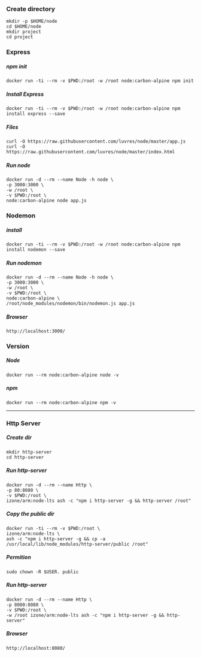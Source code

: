 ### Create directory
```
mkdir -p $HOME/node
cd $HOME/node
mkdir project
cd project
```
### Express
##### npm init
```
docker run -ti --rm -v $PWD:/root -w /root node:carbon-alpine npm init
```
##### Install Express
```
docker run -ti --rm -v $PWD:/root -w /root node:carbon-alpine npm install express --save
```
##### Files
```
curl -O https://raw.githubusercontent.com/luvres/node/master/app.js
curl -O https://raw.githubusercontent.com/luvres/node/master/index.html
```
##### Run node
```
docker run -d --rm --name Node -h node \
-p 3000:3000 \
-w /root \
-v $PWD:/root \
node:carbon-alpine node app.js
```
### Nodemon
##### install
```
docker run -ti --rm -v $PWD:/root -w /root node:carbon-alpine npm install nodemon --save
```
##### Run nodemon
```
docker run -d --rm --name Node -h node \
-p 3000:3000 \
-w /root \
-v $PWD:/root \
node:carbon-alpine \
/root/node_modules/nodemon/bin/nodemon.js app.js
```
##### Browser
```
http://localhost:3000/
```

### Version
##### Node
```
docker run --rm node:carbon-alpine node -v
```
##### npm
```
docker run --rm node:carbon-alpine npm -v
```

-----
### Http Server
##### Create dir
```
mkdir http-server
cd http-server
```
##### Run http-server
```
docker run -d --rm --name Http \
-p 80:8080 \
-v $PWD:/root \
izone/arm:node-lts ash -c "npm i http-server -g && http-server /root"
```
##### Copy the public dir
```
docker run -ti --rm -v $PWD:/root \
izone/arm:node-lts \
ash -c "npm i http-server -g && cp -a /usr/local/lib/node_modules/http-server/public /root"
```
##### Permition
```
sudo chown -R $USER. public
```
##### Run http-server
```
docker run -d --rm --name Http \
-p 8080:8080 \
-v $PWD:/root \
-w /root izone/arm:node-lts ash -c "npm i http-server -g && http-server"
```
##### Browser
```
http://localhost:8080/
```

